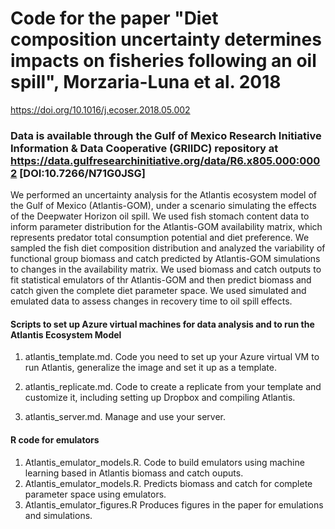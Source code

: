 # Code for the paper "Diet composition uncertainty determines impacts on fisheries following an oil spill", Morzaria-Luna et al. 2018
https://doi.org/10.1016/j.ecoser.2018.05.002

### Data is available through the Gulf of Mexico Research Initiative Information & Data Cooperative (GRIIDC) repository at https://data.gulfresearchinitiative.org/data/R6.x805.000:0002 [DOI:10.7266/N71G0JSG]

We performed an uncertainty analysis for the Atlantis ecosystem model of the Gulf of Mexico (Atlantis-GOM), under a scenario simulating the effects of the Deepwater Horizon oil spill. We used fish stomach content data to inform parameter distribution for the Atlantis-GOM availability matrix, which represents predator total consumption potential and diet preference. We sampled the fish diet composition distribution and analyzed the variability of functional group biomass and catch predicted by Atlantis-GOM simulations to changes in the availability matrix. We used biomass and catch outputs to fit statistical emulators of thr Atlantis-GOM and then predict biomass and catch given the complete diet parameter space. We used simulated and emulated data to assess changes in recovery time to oil spill effects. 

#### Scripts to set up Azure virtual machines for data analysis and to run the Atlantis Ecosystem Model

1. atlantis_template.md. Code you need to set up your Azure virtual VM to run Atlantis, generalize the image and set it up as a template.

2. atlantis_replicate.md. Code to create a replicate from your template and customize it, including setting up Dropbox and compiling Atlantis.
3. atlantis_server.md. Manage and use your server.

#### R code for emulators

1. Atlantis_emulator_models.R. Code to build emulators using machine learning based in Atlantis biomass and catch ouputs.
2. Atlantis_emulator_models.R. Predicts biomass and catch for complete parameter space using emulators.
3. Atlantis_emulator_figures.R Produces figures in the paper for emulations and simulations.

